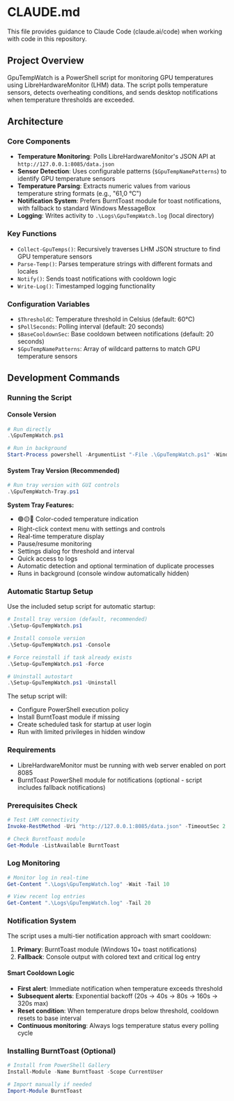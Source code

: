 # CLAUDE.md

This file provides guidance to Claude Code (claude.ai/code) when working with code in this repository.

## Project Overview

GpuTempWatch is a PowerShell script for monitoring GPU temperatures using LibreHardwareMonitor (LHM) data. The script polls temperature sensors, detects overheating conditions, and sends desktop notifications when temperature thresholds are exceeded.

## Architecture

### Core Components

- **Temperature Monitoring**: Polls LibreHardwareMonitor's JSON API at `http://127.0.0.1:8085/data.json`
- **Sensor Detection**: Uses configurable patterns (`$GpuTempNamePatterns`) to identify GPU temperature sensors
- **Temperature Parsing**: Extracts numeric values from various temperature string formats (e.g., "61,0 °C")
- **Notification System**: Prefers BurntToast module for toast notifications, with fallback to standard Windows MessageBox
- **Logging**: Writes activity to `.\Logs\GpuTempWatch.log` (local directory)

### Key Functions

- `Collect-GpuTemps()`: Recursively traverses LHM JSON structure to find GPU temperature sensors
- `Parse-Temp()`: Parses temperature strings with different formats and locales
- `Notify()`: Sends toast notifications with cooldown logic
- `Write-Log()`: Timestamped logging functionality

### Configuration Variables

- `$ThresholdC`: Temperature threshold in Celsius (default: 60°C)
- `$PollSeconds`: Polling interval (default: 20 seconds)
- `$BaseCooldownSec`: Base cooldown between notifications (default: 20 seconds)
- `$GpuTempNamePatterns`: Array of wildcard patterns to match GPU temperature sensors

## Development Commands

### Running the Script

#### Console Version
```powershell
# Run directly
.\GpuTempWatch.ps1

# Run in background
Start-Process powershell -ArgumentList "-File .\GpuTempWatch.ps1" -WindowStyle Hidden
```

#### System Tray Version (Recommended)
```powershell
# Run tray version with GUI controls
.\GpuTempWatch-Tray.ps1
```

**System Tray Features:**
- 🟢🟡🔴 Color-coded temperature indication
- Right-click context menu with settings and controls
- Real-time temperature display
- Pause/resume monitoring
- Settings dialog for threshold and interval
- Quick access to logs
- Automatic detection and optional termination of duplicate processes
- Runs in background (console window automatically hidden)

### Automatic Startup Setup
Use the included setup script for automatic startup:

```powershell
# Install tray version (default, recommended)
.\Setup-GpuTempWatch.ps1

# Install console version
.\Setup-GpuTempWatch.ps1 -Console

# Force reinstall if task already exists
.\Setup-GpuTempWatch.ps1 -Force

# Uninstall autostart
.\Setup-GpuTempWatch.ps1 -Uninstall
```

The setup script will:
- Configure PowerShell execution policy
- Install BurntToast module if missing
- Create scheduled task for startup at user login
- Run with limited privileges in hidden window

### Requirements
- LibreHardwareMonitor must be running with web server enabled on port 8085
- BurntToast PowerShell module for notifications (optional - script includes fallback notifications)

### Prerequisites Check
```powershell
# Test LHM connectivity
Invoke-RestMethod -Uri "http://127.0.0.1:8085/data.json" -TimeoutSec 2

# Check BurntToast module
Get-Module -ListAvailable BurntToast
```

### Log Monitoring
```powershell
# Monitor log in real-time
Get-Content ".\Logs\GpuTempWatch.log" -Wait -Tail 10

# View recent log entries
Get-Content ".\Logs\GpuTempWatch.log" -Tail 20
```

### Notification System
The script uses a multi-tier notification approach with smart cooldown:

1. **Primary**: BurntToast module (Windows 10+ toast notifications)
2. **Fallback**: Console output with colored text and critical log entry

#### Smart Cooldown Logic
- **First alert**: Immediate notification when temperature exceeds threshold
- **Subsequent alerts**: Exponential backoff (20s → 40s → 80s → 160s → 320s max)
- **Reset condition**: When temperature drops below threshold, cooldown resets to base interval
- **Continuous monitoring**: Always logs temperature status every polling cycle

### Installing BurntToast (Optional)
```powershell
# Install from PowerShell Gallery
Install-Module -Name BurntToast -Scope CurrentUser

# Import manually if needed
Import-Module BurntToast
```